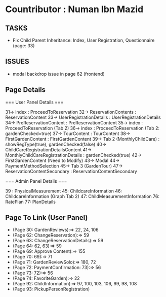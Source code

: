 # Countributor : Numan Ibn Mazid

## TASKS

* Fix Child Parent Inheritance: Index, User Registration, Questionnaire (page: 33)

## ISSUES

* modal backdrop issue in page 62 (frontend)

## Page Details

=== User Panel Details ===

31-> index : ProceedToReservation
32-> ReservationContents : ReservationContent
33-> UserRegistrationDetails : UserRegistrationDetails
34-> PreReservationContent : PreReservationContent
35-> index : ProceedToReservation (Tab 2)
36-> index : ProceedToReservation (Tab 2: gardenChecked=true)
37-> TourContent : TourContent
38-> FirstGardenContent : FirstGardenContent
39-> Tab 2 (MonthlyChildCare) : showRegType(true), gardenChecked(false)
40-> ChildCareRegistrationDetailsContent
41-> MonthlyChildCareRegistrationDetails : gardenChecked(true)
42-> FirstGardenContent (Need to Modify)
43-> Modal
44-> PaymentMethodSelection
45-> Tab 3 (GardenTour)
47-> ReservationContentSecondary : ReservationContentSecondary

=== Admin Panel Details ===

39 : PhysicalMeasurement
45: ChildcareInformation
46: ChildcareInformation (Graph Tab 2)
47: ChildMeasurementInformation
76: RatePlan
77: PlanDetails

## Page To Link (User Panel)

* (Page 30: GardenReviews):=> 22, 24, 106
* (Page 62: ChangeReservation):=> 59
* (Page 63: ChangeReservationDetails):=> 59
* (Page 64: 62, 63):=> 59
* (Page 69: Approve Content):=> 155
* (Page 70: 69):=> 71
* (Page 71: GardenReviewSolo):=> 180, 72
* (Page 72: PaymentConfirmation: 73):=> 56
* (Page 73: 72):=> 56
* (Page 74: FavoriteGarden):=> 22
* (Page 92: ChildInformation):=> 97, 100, 103, 106, 99, 98, 108
* (Page 93: PickupPersonRegistration)
